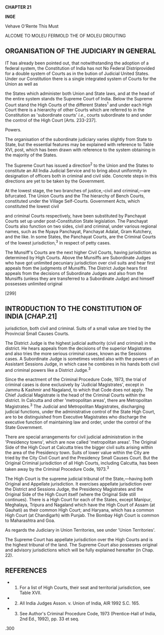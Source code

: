 **CHAPTER 21** 

**INGE** 

Vehave O'Rente This Must

ALCOME TO MOLEU FERMOLD THE OF MOLEU DROUTING

## **ORGANISATION OF THE JUDICIARY IN GENERAL**

IT has already been pointed out, that notwithstanding the adoption of a federal system, the Constitution of India has not No Federal Distriprovided for a double system of Courts as in the bution of Judicial United States. Under our Constitution there is a single integrated system of Courts for the Union as well as

the States which administer both Union and State laws, and at the head of the entire system stands the Supreme Court of India. Below the Supreme Court stand the High Courts of the different States<sup>1</sup> and under each High Court there is a hierarchy of other Courts which are referred to in the Constitution as 'subordinate courts' *i.e.*, courts subordinate to and under the control of the High Court [Arts. 233-237].

Powers.

The organisation of the subordinate judiciary varies slightly from State to State, but the essential features may be explained with reference to Table XVI, post, which has been drawn with reference to the system obtaining in the majority of the States.

The Supreme Court has issued a direction<sup>2</sup> to the Union and the States to constitute an All India Judicial Service and to bring about uniformity in designation of officers both in criminal and civil side. Concrete steps in this directions are yet to be taken by the Government.

At the lowest stage, the two branches of justice,-civil and criminal,—are bifurcated. The Union Courts and the The hierarchy of Bench Courts, constituted under the Village Self-Courts. Government Acts, which constituted the lowest civil

and criminal Courts respectively, have been substituted by Panchayat Courts set up under post-Constitution State legislation. The Panchayat Courts also function on two sides, civil and criminal, under various regional names, such as the Nyaya Panchayat, Panchayat Adalat, Gram Kutchery, and the like. In some States, the Panchayat Courts, are the Criminal Courts of the lowest jurisdiction,<sup>3</sup> in respect of petty cases.

The Munsiff's Courts are the next higher Civil Courts, having jurisdiction as determined by High Courts. Above the Munsiffs are Subordinate Judges who have got unlimited pecuniary jurisdiction over civil suits and hear first appeals from the judgments of Munsiffs. The District Judge hears first appeals from the decisions of Subordinate Judges and also from the Munsiffs (unless they are transferred to a Subordinate Judge) and himself possesses unlimited original

 $[299]$ 

## **INTRODUCTION TO THE CONSTITUTION OF INDIA** $[CHAP. 21]$

jurisdiction, both civil and criminal. Suits of a small value are tried by the Provincial Small Causes Courts.

The District Judge is the highest judicial authority (civil and criminal) in the district. He hears appeals from the decisions of the superior Magistrates and also tries the more serious criminal cases, known as the Sessions cases. A Subordinate Judge is sometimes vested also with the powers of an Assistant Sessions Judge, in which case he combines in his hands both civil and criminal powers like a District Judge.<sup>3</sup>

Since the enactment of the Criminal Procedure Code, 1973, the trial of criminal cases is done exclusively by 'Judicial Magistrates', except in Jammu & Kashmir and Nagaland, to which that Code does not apply. The Chief Judicial Magistrate is the head of the Criminal Courts within the district. In Calcutta and other 'metropolitan areas', there are Metropolitan Magistrates.<sup>3</sup> The Judicial and Metropolitan Magistrates, discharging judicial functions, under the administrative control of the State High Court, are to be distinguished from Executive Magistrates who discharge the executive function of maintaining law and order, under the control of the State Government.

There are special arrangements for civil judicial administration in the 'Presidency towns', which are now called 'metropolitan areas'. The Original Side of the High Court at Calcutta tries the bigger civil suits arising within the area of the Presidency town. Suits of lower value within the City are tried by the City Civil Court and the Presidency Small Causes Court. But the Original Criminal jurisdiction of all High Courts, including Calcutta, has been taken away by the Criminal Procedure Code, 1973.<sup>3</sup>

The High Court is the supreme judicial tribunal of the State,—having both Original and Appellate jurisdiction. It exercises appellate jurisdiction over the District and Sessions Judge, the Presidency Magistrates and the Original Side of the High Court itself (where the Original Side still continues). There is a High Court for each of the States, except Manipur, Meghalaya, Tripura and Nagaland which have the High Court of Assam (at Gauhati) as their common High Court; and Haryana, which has a common High Court (at Chandigarh) with Punjab. The Bombay High Court is common to Maharashtra and Goa.

As regards the Judiciary in Union Territories, see under 'Union Territories'.

The Supreme Court has appellate jurisdiction over the High Courts and is the highest tribunal of the land. The Supreme Court also possesses original and advisory jurisdictions which will be fully explained hereafter (in Chap. 22).

## **REFERENCES**

- 1. For a list of High Courts, their seat and territorial jurisdiction, see Table XVII.
- 2. All India Judges Asson. v. Union of India, AIR 1992 S.C. 165.
- 3. See Author's Criminal Procedure Code, 1973 (Prentice-Hall of India, 2nd Ed., 1992), pp. 33 et seq.

.300